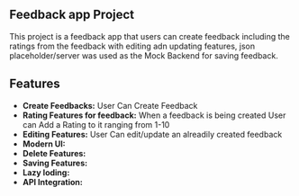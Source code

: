 ## Feedback app Project

This project is a feedback app that users can create feedback including the ratings from the feedback with editing adn updating features, json placeholder/server was used as the Mock Backend for saving feedback.

## Features

- **Create Feedbacks:** User Can Create Feedback
- **Rating Features for feedback:** When a feedback is being created User can Add a Rating to it ranging from 1-10
- **Editing Features:** User Can edit/update an alreadily created feedback
- **Modern UI:**
- **Delete Features:**
- **Saving Features:**
- **Lazy loding:**
- **API Integration:** 
